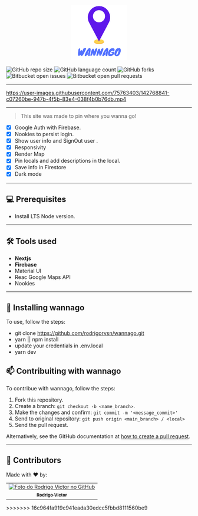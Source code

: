 <center>
  <img src="./public/logo.png" width="150px"/>
</center>

<!--- https://shields.io --->

![GitHub repo size](https://img.shields.io/github/repo-size/rodrigorvsn/wannago?style=for-the-badge)
![GitHub language count](https://img.shields.io/github/languages/count/rodrigorvsn/wannago?style=for-the-badge)
![GitHub forks](https://img.shields.io/github/forks/rodrigorvsn/wannago?style=for-the-badge)
![Bitbucket open issues](https://img.shields.io/bitbucket/issues/rodrigorvsn/wannago?style=for-the-badge)
![Bitbucket open pull requests](https://img.shields.io/bitbucket/pr-raw/rodrigorvsn/wannago?style=for-the-badge)

___
<!--- #################### mudar badges #################### --->

https://user-images.githubusercontent.com/75763403/142768841-c07260be-947b-4f5b-83e4-038f4b0b76db.mp4

<!--- #################### mudar imagem exemplo #################### --->
___
> This site was made to pin where you wanna go!

- [x] Google Auth with Firebase.
- [x] Nookies to persist login.
- [x] Show user info and SignOut user .
- [x] Responsivity
- [x] Render Map
- [x] Pin locals and add descriptions in the local.
- [x] Save info in Firestore
- [x] Dark mode
___
## 💻 Prerequisites

- Install LTS Node version.
<!--- #################### mudar pré-requisitos  ####################--->
___
## 🛠 Tools used

- <b>Nextjs</b>
- <b>Firebase</b>
- Material UI
- Reac Google Maps API
- Nookies

<!--- #################### mudar ferramentas #################### --->
___
## 🚀 Installing wannago

To use, follow the steps:

- git clone https://github.com/rodrigorvsn/wannago.git
- yarn || npm install
- update your credentials in .env.local
- yarn dev

## 📫 Contribuiting with wannago

To contribue with wannago, follow the steps:

1. Fork this repository.
2. Create a branch: `git checkout -b <name_branch>`.
3. Make the changes and confirm: `git commit -m '<message_commit>'`
4. Send to original repository: `git push origin <main_branch> / <local>`
5. Send the pull request.

Alternatively, see the GitHub documentation at [how to create a pull request](https://help.github.com/en/github/collaborating-with-issues-and-pull-requests/creating-a-pull-request).
___
## 🤝 Contributors

Made with ❤️ by:

<table>
  <tr>
    <td align="center">
      <a href="#">
        <img src="https://github.com/rodrigorvsn.png" width="100px;" alt="Foto do Rodrigo Victor no GitHub"/><br>
        <sub>
          <b>Rodrigo Victor</b>
        </sub>
      </a>
    </td>
  </tr>
</table>
>>>>>>> 16c964fa919c941eada30edcc5fbbd8111560be9
